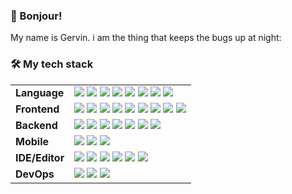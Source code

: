 <h3>👋 Bonjour!</h3>

My name is Gervin. i am the thing that keeps the bugs up at night:

<h3>🛠️ My tech stack</h3>

<!-- ref: https://github.com/Ileriayo/markdown-badges#-frameworks-platforms-and-libraries -->

<table>
    <tbody>
        <tr>
            <td><b>Language</b></td>
            <td>
                <img
                    src="https://img.shields.io/badge/typescript-%23007ACC.svg?style=for-the-badge&logo=typescript&logoColor=white"
                />
                <img
                    src="https://img.shields.io/badge/java-%23ED8B00.svg?style=for-the-badge&logo=openjdk&logoColor=white"
                />
                <img
                    src="https://img.shields.io/badge/Apache%20Groovy-4298B8.svg?style=for-the-badge&logo=Apache+Groovy&logoColor=white"
                />
                <img
                    src="https://img.shields.io/badge/dart-%230175C2.svg?style=for-the-badge&logo=dart&logoColor=white"
                />
                <img
                    src="https://img.shields.io/badge/c%23-%23239120.svg?style=for-the-badge&logo=c-sharp&logoColor=white"
                />
                <img
                    src="https://img.shields.io/badge/rust-%23000000.svg?style=for-the-badge&logo=rust&logoColor=white"
                />
                <img
                    src="https://img.shields.io/badge/lua-%232C2D72.svg?style=for-the-badge&logo=lua&logoColor=white"
                />
                <img
                    src="https://img.shields.io/badge/-GraphQL-E10098?style=for-the-badge&logo=graphql&logoColor=white"
                />
            </td>
        </tr>
        <tr>
            <td><b>Frontend</b></td>
            <td>
                <img
                    src="https://img.shields.io/badge/react-%2320232a.svg?style=for-the-badge&logo=react&logoColor=%2361DAFB"
                />
                <img
                    src="https://img.shields.io/badge/Next-black?style=for-the-badge&logo=next.js&logoColor=white"
                />
                <img
                    src="https://img.shields.io/badge/Gatsby-%23663399.svg?style=for-the-badge&logo=gatsby&logoColor=white"
                />
                <img
                    src="https://img.shields.io/badge/SolidJS-2c4f7c?style=for-the-badge&logo=solid&logoColor=c8c9cb"
                />
                <img
                    src="https://img.shields.io/badge/vuejs-%2335495e.svg?style=for-the-badge&logo=vuedotjs&logoColor=%234FC08"
                />
                <img
                    src="https://img.shields.io/badge/svelte-%23f1413d.svg?style=for-the-badge&logo=svelte&logoColor=white"
                />
                <img
                    src="https://img.shields.io/badge/MUI-%230081CB.svg?style=for-the-badge&logo=mui&logoColor=white"
                />
                <img
                    src="https://img.shields.io/badge/styled--components-DB7093?style=for-the-badge&logo=styled-components&logoColor=white"
                />
                <img
                    src="https://img.shields.io/badge/tailwindcss-%2338B2AC.svg?style=for-the-badge&logo=tailwind-css&logoColor=white"
                />
            </td>
        </tr>
        <tr>
            <td><b>Backend</b></td>
            <td>
                <image
                    src="https://img.shields.io/badge/express.js-%23404d59.svg?style=for-the-badge&logo=express&logoColor=%2361DAFB"
                />
                <image
                    src="https://img.shields.io/badge/fastify-%23000000.svg?style=for-the-badge&logo=fastify&logoColor=white"
                />
                <image
                    src="https://img.shields.io/badge/MongoDB-%234ea94b.svg?style=for-the-badge&logo=mongodb&logoColor=white"
                />
                <image
                    src="https://img.shields.io/badge/postgres-%23316192.svg?style=for-the-badge&logo=postgresql&logoColor=white"
                />
                <image
                    src="https://img.shields.io/badge/MariaDB-003545?style=for-the-badge&logo=mariadb&logoColor=white"
                />
                <image
                    src="https://img.shields.io/badge/mysql-%2300f.svg?style=for-the-badge&logo=mysql&logoColor=white"
                />
                <image
                    src="https://img.shields.io/badge/Microsoft%20SQL%20Server-CC2927?style=for-the-badge&logo=microsoft%20sql%20server&logoColor=white"
                />
            </td>
        </tr>
        <tr>
            <td><b>Mobile</b></td>
            <td>
                <img
                    src="https://img.shields.io/badge/react_native-%2320232a.svg?style=for-the-badge&logo=react&logoColor=%2361DAFB"
                />
                <img
                    src="https://img.shields.io/badge/Android-3DDC84?style=for-the-badge&logo=android&logoColor=white"
                />
                <img
                    src="https://img.shields.io/static/v1?label=&message=Swift&color=F05138&logo=swift&logoColor=FFFFFF&style=flat-square"
                />
            </td>
        </tr>
        <tr>
            <td><b>IDE/Editor</b></td>
            <td>
                <img
                    src="https://img.shields.io/badge/NeoVim-%2357A143.svg?&style=for-the-badge&logo=neovim&logoColor=white"
                />
                <img
                    src="https://img.shields.io/badge/VIM-%2311AB00.svg?style=for-the-badge&logo=vim&logoColor=white"
                />
                <img
                    src="https://img.shields.io/badge/Android%20Studio-3DDC84.svg?style=for-the-badge&logo=android-studio&logoColor=white"
                />
                <img
                    src="https://img.shields.io/badge/IntelliJIDEA-000000.svg?style=for-the-badge&logo=intellij-idea&logoColor=white"
                />
                <img
                    src="https://img.shields.io/badge/Rider-000000.svg?style=for-the-badge&logo=Rider&logoColor=white&color=black&labelColor=crimson"
                />
                <img
                    src="https://img.shields.io/badge/CLion-black?style=for-the-badge&logo=clion&logoColor=white"
                />
            </td>
        </tr>
        <tr>
            <td><b>DevOps</b></td>
            <td>
                <img
                    src="https://img.shields.io/badge/docker-%230db7ed.svg?style=for-the-badge&logo=docker&logoColor=white"
                />
                <img
                    src="https://img.shields.io/badge/gitlab%20ci-%23181717.svg?style=for-the-badge&logo=gitlab&logoColor=white"
                />
                <img
                    src="https://img.shields.io/badge/github%20actions-%232671E5.svg?style=for-the-badge&logo=githubactions&logoColor=white"
                />
            </td>
        </tr>
    </tbody>
</table>

